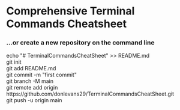<h1>Comprehensive Terminal Commands Cheatsheet</h1>
<h3> …or create a new repository on the command line </h3>
<p> 
echo "# TerminalCommandsCheatSheet" >> README.md</br>
git init</br>
git add README.md </br>
git commit -m "first commit" </br>
git branch -M main </br>
git remote add origin https://github.com/donlevans29/TerminalCommandsCheatSheet.git </br>
git push -u origin main </br>
</p>
